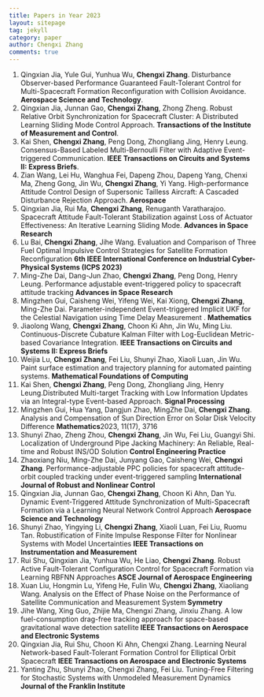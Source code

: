 ```yaml
---
title: Papers in Year 2023
layout: sitepage
tag: jekyll
category: paper
author: Chengxi Zhang
comments: true
---
```

<ol>
	<li>Qingxian Jia, Yule Gui, Yunhua Wu, <b>Chengxi Zhang</b>. Disturbance Observer-based Performance Guaranteed Fault-Tolerant Control for Multi-Spacecraft Formation Reconfiguration with Collision Avoidance. <b>Aerospace Science and Technology</b>. </li>
	<li>Qingxian Jia, Junnan Gao, <b>Chengxi Zhang</b>, Zhong Zheng. Robust Relative Orbit Synchronization for Spacecraft Cluster: A Distributed Learning Sliding Mode Control Approach. <b>Transactions of the Institute of Measurement and Control</b>. </li>
	<li>Kai Shen, <b>Chengxi Zhang</b>, Peng Dong, Zhongliang Jing, Henry Leung.  Consensus-Based Labeled Multi-Bernoulli Filter with Adaptive Event-triggered Communication. <b>IEEE Transactions on Circuits and Systems II: Express Briefs</b>. </li>
	<li>Zian Wang, Lei Hu, Wanghua Fei, Dapeng Zhou, Dapeng Yang, Chenxi Ma, Zheng Gong, Jin Wu, <b>Chengxi Zhang</b>, Yi Yang. High-performance Attitude Control Design of Supersonic Tailless Aircraft: A Cascaded Disturbance Rejection Approach. <b>Aerospace</b></li>
	<li>Qingxian Jia, Rui Ma, <b>Chengxi Zhang</b>, Renuganth Varatharajoo. Spacecraft Attitude Fault-Tolerant Stabilization against Loss of Actuator Effectiveness: An Iterative Learning Sliding Mode. <b>Advances in Space Research</b> </li>
	<li>Lu Bai, <b>Chengxi Zhang</b>, Jihe Wang. Evaluation and Comparison of Three Fuel Optimal Impulsive Control Strategies for Satellite Formation Reconfiguration <b>6th IEEE International Conference on Industrial Cyber-Physical Systems (ICPS 2023)</b> </li>
	<li>Ming-Zhe Dai, Dang-Jun Zhao, <b>Chengxi Zhang</b>, Peng Dong, Henry Leung. Performance adjustable event-triggered policy to spacecraft attitude tracking <b>Advances in Space Research</b> </li>
	<li>Mingzhen Gui, Caisheng Wei, Yifeng Wei, Kai Xiong, <b>Chengxi Zhang</b>, Ming-Zhe Dai. Parameter-independent Event-triggered Implicit UKF for the Celestial Navigation using Time Delay Measurement . <b>Mathematics</b></li>
	<li>Jiaolong Wang, <b>Chengxi Zhang</b>, Choon Ki Ahn, Jin Wu, Ming Liu. Continuous-Discrete Cubature Kalman Filter with Log-Euclidean Metric-based Covariance Integration.  <b>IEEE Transactions on Circuits and Systems II: Express Briefs</b></li>
    	<li>Weijia Lu, <b>Chengxi Zhang</b>, Fei Liu, Shunyi Zhao, Xiaoli Luan, Jin Wu. Paint surface estimation and trajectory planning for automated painting systems.  <b>Mathematical Foundations of Computing</b></li>
     	<li>Kai Shen, <b>Chengxi Zhang</b>, Peng Dong, Zhongliang Jing, Henry Leung.Distributed Multi-target Tracking with Low Information Updates via an Integral-type Event-based Approach.  <b>Signal Processing</b></li>
    	<li>Mingzhen Gui, Hua Yang, Dangjun Zhao, MingZhe Dai, <b>Chengxi Zhang</b>. Analysis and Compensation of Sun Direction Error on Solar Disk Velocity Difference <b>Mathematics</b>2023, 11(17), 3716</li>
    	<li>Shunyi Zhao, Zheng Zhou, <b>Chengxi Zhang</b>, Jin Wu, Fei Liu, Guangyi Shi. Localization of Underground Pipe Jacking Machinery: An Reliable, Real-time and Robust INS/OD Solution <b>Control Engineering Practice
</b></li>
    	<li>Zhaoxiang Niu, Ming-Zhe Dai, Junyang Gao, Caisheng Wei, <b>Chengxi Zhang</b>. Performance-adjustable PPC policies for spacecraft attitude-orbit coupled tracking under event-triggered sampling
 <b>International Journal of Robust and Nonlinear Control</b></li>
	<li>Qingxian Jia, Junnan Gao, <b>Chengxi Zhang</b>, Choon Ki Ahn, Dan Yu. Dynamic Event-Triggered Attitude Synchronization of Multi-Spacecraft Formation via a Learning Neural Network Control Approach  <b>Aerospace Science and Technology</b></li>
	<li>Shunyi Zhao, Yingying Li, <b>Chengxi Zhang</b>, Xiaoli Luan, Fei Liu, Ruomu Tan. Robustification of Finite Impulse Response Filter for Nonlinear Systems with Model Uncertainties <b>IEEE Transactions on Instrumentation and Measurement</b></li>
    <li>Rui Shu, Qingxian Jia, Yunhua Wu, He Liao, <b>Chengxi Zhang</b>. Robust Active Fault-Tolerant Configuration Control for Spacecraft Formation via Learning RBFNN Approaches<b> ASCE Journal of Aerospace Engineering</b></li>
    <li>Xuan Liu, Hongmin Lu, Yifeng He, Fulin Wu, <b>Chengxi Zhang</b>, Xiaoliang Wang. Analysis on the Effect of Phase Noise on the Performance of Satellite Communication and Measurement System<b> Symmetry</b></li>
    <li>Jihe Wang, Xing Guo, Zhijie Ma, Chengxi Zhang, Jinxiu Zhang. A low fuel-consumption drag-free tracking approach for space-based gravitational wave detection satellite<b> IEEE Transactions on Aerospace and Electronic Systems</b></li>
<li>Qingxian Jia, Rui Shu, Choon Ki Ahn, Chengxi Zhang. Learning Neural Network-based Fault-Tolerant Formation Control for Elliptical Orbit Spacecraft <b>IEEE Transactions on Aerospace and Electronic Systems</b></li>
    <li>Yanting Zhu, Shunyi Zhao, Chengxi Zhang, Fei Liu. Tuning-Free Filtering for Stochastic Systems with Unmodeled Measurement Dynamics
<b>Journal of the Franklin Institute</b></li>
</ol>